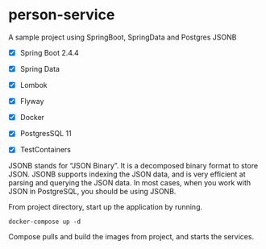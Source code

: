 # person-service

A sample project using SpringBoot, SpringData and Postgres JSONB

- [x] Spring Boot 2.4.4
- [x] Spring Data
- [x] Lombok
- [x] Flyway
- [x] Docker
- [x] PostgresSQL 11
- [x] TestContainers


JSONB stands for “JSON Binary”. 
It is a decomposed binary format to store JSON. 
JSONB supports indexing the JSON data, and is very efficient at parsing and querying the JSON data.
In most cases, when you work with JSON in PostgreSQL, you should be using JSONB.

From project directory, start up the application by running.

```console
docker-compose up -d
```
Compose pulls and build the images from project, and starts the services.

